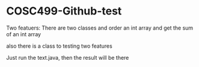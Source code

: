 # COSC499-Github-test

Two featuers: 
There are two classes and order an int array and get the sum of an int array

also there is a class to testing two features  

Just run the text.java, then the result will be there
